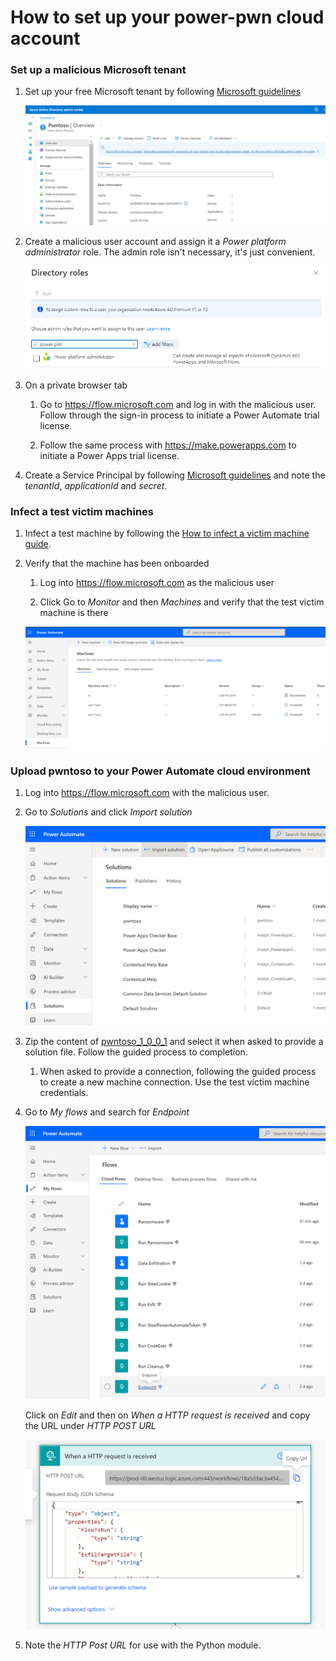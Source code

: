 # How to set up your power-pwn cloud account

### Set up a malicious Microsoft tenant

1. Set up your free Microsoft tenant by following [Microsoft guidelines](https://docs.microsoft.com/en-us/azure/active-directory/verifiable-credentials/how-to-create-a-free-developer-account)
   
   ![Pwntoso tenant](assets/pwntoso.png)

2. Create a malicious user account and assign it a _Power platform administrator_ role. The admin role isn't necessary, it's just convenient.

   ![Power platform administrator role](assets/power_platform_admin.png)

3. On a private browser tab

   1. Go to https://flow.microsoft.com and log in with the malicious user. Follow through the sign-in process to initiate a Power Automate trial license. 

   2. Follow the same process with https://make.powerapps.com to initiate a Power Apps trial license.

4. Create a Service Principal by following [Microsoft guidelines](https://docs.microsoft.com/en-us/power-automate/desktop-flows/machines-silent-registration#using-a-service-principal-account) and note the _tenantId_, _applicationId_ and _secret_. 

### Infect a test victim machines

1. Infect a test machine by following the [How to infect a victim machine guide](infect_machine.md).

2. Verify that the machine has been onboarded

   1. Log into https://flow.microsoft.com as the malicious user

   2. Click Go to _Monitor_ and then _Machines_ and verify that the test victim machine is there

   ![Victim machines](assets/victim_machines.png)

### Upload pwntoso to your Power Automate cloud environment

1. Log into https://flow.microsoft.com with the malicious user.

2. Go to _Solutions_ and click _Import solution_

   ![Import pwntoso solution](assets/import_solution.png)

3. Zip the content of [pwntoso_1_0_0_1](../solution/pwntoso_1_0_0_1) and select it when asked to provide a solution file. Follow the guided process to completion.

   1. When asked to provide a connection, following the guided process to create a new machine connection. Use the test victim machine credentials. 

4. Go to _My flows_ and search for _Endpoint_

   ![Endpoint flow](assets/endpoint_flow.png)

   Click on _Edit_ and then on _When a HTTP request is received_ and copy the URL under _HTTP POST URL_

   ![HTTP Post URL](assets/post_url.png)

5. Note the _HTTP Post URL_ for use with the Python module.